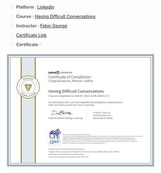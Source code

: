 
> **Platform** : [Linkedin]()

> **Course** : [Having Difficult Conversations](https://www.udemy.com/course/python-oops-beginners/)

> **Instructor** : [Febin George]()

> <a target="_blank" href="https://udemy-certificate.s3.amazonaws.com/image/UC-74fc91a1-ed55-4a8f-a001-65016acca24c.jpg">Certificate Link</a>

> **Certificate** : 

<img src="./Certificates/Linkedin/CertificateOfCompletion_Having Difficult Conversations.jpg">
